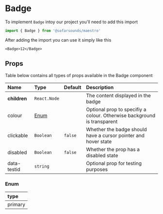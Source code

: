 # Badge

To implement `Badge` intoy our project you'll need to add this import
```js
import { Badge } from '@sofarsounds/maestro'
```

After adding the import you can use it simply like this
```
<Badge>12</Badge>
```

## Props
Table below contains all types of props available in the Badge component

| Name          | Type  | Default         | Description                      |
| :------------ | :-----| :-------------- | :------------------------------- |
| **children** | `React.Node`   |           | The content displayed in the badge                                       
| colour       | [Enum](#enum)  |           | Optional prop to specifiy a colour. Otherwise background is transparent  
| clickable    | `Boolean`      | `false`   | Whether the badge should have a cursor pointer and hover state           
| disabled     | `Boolean`      | `false`   | Whether the prop has a disabled state                                    
| data-testid  | `string`       |           | Optional prop for testing purposes                                       

### Enum
| type    |
| :-------|
| primary |
